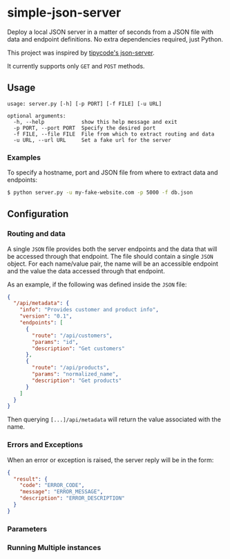 # simple-json-server

Deploy a local JSON server in a matter of seconds from a JSON file with data and endpoint definitions. No extra dependencies required, just Python.

This project was inspired by [tipycode's json-server](https://github.com/typicode/json-server).

It currently supports only `GET` and `POST` methods.

## Usage

```
usage: server.py [-h] [-p PORT] [-f FILE] [-u URL]

optional arguments:
  -h, --help            show this help message and exit
  -p PORT, --port PORT  Specify the desired port
  -f FILE, --file FILE  File from which to extract routing and data
  -u URL, --url URL     Set a fake url for the server
```

### Examples

To specify a hostname, port and JSON file from where to extract data and endpoints:

```sh
$ python server.py -u my-fake-website.com -p 5000 -f db.json
```

## Configuration

### Routing and data

A single `JSON` file provides both the server endpoints and the data that will be accessed through that endpoint. The file should contain a single `JSON` object. For each name/value pair, the name will be an accessible endpoint and the value the data accessed through that endpoint.

As an example, if the following was defined inside the `JSON` file:

```JSON
{
  "/api/metadata": {
    "info": "Provides customer and product info",
    "version": "0.1",
    "endpoints": [
      {
        "route": "/api/customers",
        "params": "id",
        "description": "Get customers"
      },
      {
        "route": "/api/products",
        "params": "normalized_name",
        "description": "Get products"
      }
    ]
  }
}
```

Then querying `[...]/api/metadata` will return the value associated with the name.

### Errors and Exceptions

When an error or exception is raised, the server reply will be in the form:

```JSON
{
  "result": {
    "code": "ERROR_CODE",
    "message": "ERROR_MESSAGE",
    "description": "ERROR_DESCRIPTION"
  }
}
```

### Parameters

### Running Multiple instances
